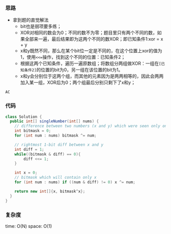### 思路

- 拿到题的直觉解法
    - bit也是弱项要多练；
    - XOR对相同的数会为0；不同的数不为零；题目里只有两个不同的数，如果全部来一遍，最后结果即为这两个不同的数XOR；即已知条件1:xor = x + y
    - x和y既然不同，那么在某个bit位一定是不同的，在这个位置上xor的值为1，使用`<<=`操作，找到这个不同的位置：已知条件2；
    - 根据这两个已知条件，遍历一遍原数组；将数组分两组做XOR：一组在`[已知条件2]`的位置的bit为0，另一组在该位置的bit为1。
    - x和y会分别位于这两个组，而其他的元素因为是两两相等的，因此会两两加入某一组，XOR后为0；两个组最后分别只剩下了x和y；

`AC`


### 代码
```java
class Solution {
  public int[] singleNumber(int[] nums) {
    // difference between two numbers (x and y) which were seen only once
    int bitmask = 0;
    for (int num : nums) bitmask ^= num;

    // rightmost 1-bit diff between x and y
    int diff = 1;
    while((bitmask & diff) == 0){
        diff <<= 1;
    }

    int x = 0;
    // bitmask which will contain only x
    for (int num : nums) if ((num & diff) != 0) x ^= num;

    return new int[]{x, bitmask^x};
  }
}
```


### 复杂度

time: O(N)
space: O(1)
